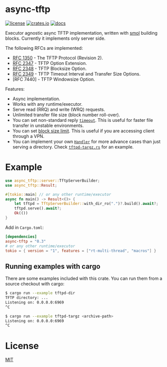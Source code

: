 # async-tftp

[![license][license badge]][license]
[![crates.io][crate badge]][crate]
[![docs][docs badge]][docs]

Executor agnostic async TFTP implementation, written with [smol]
building blocks. Currently it implements only server side.

The following RFCs are implemented:

* [RFC 1350] - The TFTP Protocol (Revision 2).
* [RFC 2347] - TFTP Option Extension.
* [RFC 2348] - TFTP Blocksize Option.
* [RFC 2349] - TFTP Timeout Interval and Transfer Size Options.
* [RFC 7440] - TFTP Windowsize Option.

Features:

* Async implementation.
* Works with any runtime/executor.
* Serve read (RRQ) and write (WRQ) requests.
* Unlimited transfer file size (block number roll-over).
* You can set non-standard reply [`timeout`]. This is useful for faster
  file transfer in unstable environments.
* You can set [block size limit]. This is useful if you are accessing
  client through a VPN.
* You can implement your own [`Handler`] for more advance cases than
  just serving a directory. Check [`tftpd-targz.rs`] for an example.

# Example

```rust
use async_tftp::server::TftpServerBuilder;
use async_tftp::Result;

#[tokio::main] // or any other runtime/executor
async fn main() -> Result<()> {
    let tftpd = TftpServerBuilder::with_dir_ro(".")?.build().await?;
    tftpd.serve().await?;
    Ok(())
}
```

Add in `Cargo.toml`:

```toml
[dependencies]
async-tftp = "0.3"
# or any other runtime/executor
tokio = { version = "1", features = ["rt-multi-thread", "macros"] }
```

## Running examples with cargo

There are some examples included with this crate.
You can run them from a source checkout with cargo:

```bash
$ cargo run --example tftpd-dir
TFTP directory: ...
Listening on: 0.0.0.0:6969
^C

$ cargo run --example tftpd-targz <archive-path>
Listening on: 0.0.0.0:6969
^C
```

# License

[MIT][license]

[smol]: https://crates.io/crates/smol

[license]: LICENSE
[license badge]: https://img.shields.io/github/license/oblique/async-tftp-rs
[crate]: https://crates.io/crates/async-tftp
[crate badge]: https://img.shields.io/crates/v/async-tftp
[docs]: https://docs.rs/async-tftp
[docs badge]: https://docs.rs/async-tftp/badge.svg

[`timeout`]: https://docs.rs/async-tftp/latest/async_tftp/server/struct.TftpServerBuilder.html#method.timeout
[block size limit]: https://docs.rs/async-tftp/latest/async_tftp/server/struct.TftpServerBuilder.html#method.block_size_limit
[`Handler`]: https://docs.rs/async-tftp/latest/async_tftp/server/trait.Handler.html
[`tftpd-targz.rs`]: https://github.com/oblique/async-tftp-rs/blob/master/examples/tftpd-targz.rs

[RFC 1350]: https://tools.ietf.org/html/rfc1350
[RFC 2347]: https://tools.ietf.org/html/rfc2347
[RFC 2348]: https://tools.ietf.org/html/rfc2348
[RFC 2349]: https://tools.ietf.org/html/rfc2349
